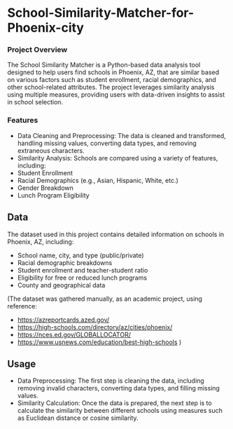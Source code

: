 # School-Similarity-Matcher-for-Phoenix-city

### Project Overview
The School Similarity Matcher is a Python-based data analysis tool designed to help users find schools in Phoenix, AZ, that are similar based on various factors such as student enrollment, racial demographics, and other school-related attributes. The project leverages similarity analysis using multiple measures, providing users with data-driven insights to assist in school selection.

### Features
- Data Cleaning and Preprocessing: The data is cleaned and transformed, handling missing values, converting data types, and removing extraneous characters.
- Similarity Analysis: Schools are compared using a variety of features, including:
- Student Enrollment
- Racial Demographics (e.g., Asian, Hispanic, White, etc.)
- Gender Breakdown
- Lunch Program Eligibility

## Data
The dataset used in this project contains detailed information on schools in Phoenix, AZ, including:
- School name, city, and type (public/private)
- Racial demographic breakdowns
- Student enrollment and teacher-student ratio
- Eligibility for free or reduced lunch programs
- County and geographical data
  
(The dataset was gathered manually, as an academic project, using reference:
- https://azreportcards.azed.gov/
- https://high-schools.com/directory/az/cities/phoenix/
- https://nces.ed.gov/GLOBALLOCATOR/
- https://www.usnews.com/education/best-high-schools
)

## Usage
- Data Preprocessing: The first step is cleaning the data, including removing invalid characters, converting data types, and filling missing values.
- Similarity Calculation: Once the data is prepared, the next step is to calculate the similarity between different schools using measures such as Euclidean distance or cosine similarity.


